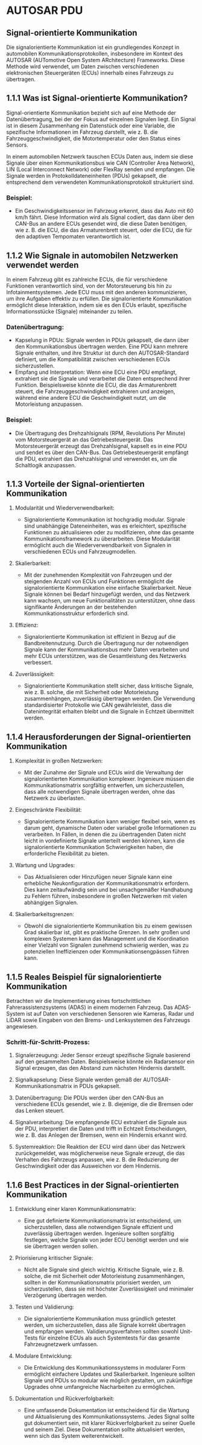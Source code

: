 # AUTOSAR PDU

## Signal-orientierte Kommunikation

Die signalorientierte Kommunikation ist ein grundlegendes Konzept in automobilen Kommunikationsprotokollen, insbesondere im Kontext des AUTOSAR (AUTomotive Open System ARchitecture) Frameworks. Diese Methode wird verwendet, um Daten zwischen verschiedenen elektronischen Steuergeräten (ECUs) innerhalb eines Fahrzeugs zu übertragen.

## 1.1.1 Was ist Signal-orientierte Kommunikation?

Signal-orientierte Kommunikation bezieht sich auf eine Methode der Datenübertragung, bei der der Fokus auf einzelnen Signalen liegt. Ein Signal ist in diesem Zusammenhang ein Datenstück oder eine Variable, die spezifische Informationen im Fahrzeug darstellt, wie z. B. die Fahrzeuggeschwindigkeit, die Motortemperatur oder den Status eines Sensors.

In einem automobilen Netzwerk tauschen ECUs Daten aus, indem sie diese Signale über einen Kommunikationsbus wie CAN (Controller Area Network), LIN (Local Interconnect Network) oder FlexRay senden und empfangen. Die Signale werden in Protokolldateneinheiten (PDUs) gekapselt, die entsprechend dem verwendeten Kommunikationsprotokoll strukturiert sind.

### Beispiel:

- Ein Geschwindigkeitssensor im Fahrzeug erkennt, dass das Auto mit 60 km/h fährt. Diese Information wird als Signal codiert, das dann über den CAN-Bus an andere ECUs gesendet wird, die diese Daten benötigen, wie z. B. die ECU, die das Armaturenbrett steuert, oder die ECU, die für den adaptiven Tempomaten verantwortlich ist.

## 1.1.2 Wie Signale in automobilen Netzwerken verwendet werden

In einem Fahrzeug gibt es zahlreiche ECUs, die für verschiedene Funktionen verantwortlich sind, von der Motorsteuerung bis hin zu Infotainmentsystemen. Jede ECU muss mit den anderen kommunizieren, um ihre Aufgaben effektiv zu erfüllen. Die signalorientierte Kommunikation ermöglicht diese Interaktion, indem sie es den ECUs erlaubt, spezifische Informationsstücke (Signale) miteinander zu teilen.

### Datenübertragung:

- Kapselung in PDUs: Signale werden in PDUs gekapselt, die dann über den Kommunikationsbus übertragen werden. Eine PDU kann mehrere Signale enthalten, und ihre Struktur ist durch den AUTOSAR-Standard definiert, um die Kompatibilität zwischen verschiedenen ECUs sicherzustellen.
- Empfang und Interpretation: Wenn eine ECU eine PDU empfängt, extrahiert sie die Signale und verarbeitet die Daten entsprechend ihrer Funktion. Beispielsweise könnte die ECU, die das Armaturenbrett steuert, die Fahrzeuggeschwindigkeit extrahieren und anzeigen, während eine andere ECU die Geschwindigkeit nutzt, um die Motorleistung anzupassen.

### Beispiel:

- Die Übertragung des Drehzahlsignals (RPM, Revolutions Per Minute) vom Motorsteuergerät an das Getriebesteuergerät. Das Motorsteuergerät erzeugt das Drehzahlsignal, kapselt es in eine PDU und sendet es über den CAN-Bus. Das Getriebesteuergerät empfängt die PDU, extrahiert das Drehzahlsignal und verwendet es, um die Schaltlogik anzupassen.

## 1.1.3 Vorteile der Signal-orientierten Kommunikation

1. Modularität und Wiederverwendbarkeit:
   - Signalorientierte Kommunikation ist hochgradig modular. Signale sind unabhängige Dateneinheiten, was es erleichtert, spezifische Funktionen zu aktualisieren oder zu modifizieren, ohne das gesamte Kommunikationsframework zu überarbeiten. Diese Modularität ermöglicht auch die Wiederverwendbarkeit von Signalen in verschiedenen ECUs und Fahrzeugmodellen.

2. Skalierbarkeit:
   - Mit der zunehmenden Komplexität von Fahrzeugen und der steigenden Anzahl von ECUs und Funktionen ermöglicht die signalorientierte Kommunikation eine einfache Skalierbarkeit. Neue Signale können bei Bedarf hinzugefügt werden, und das Netzwerk kann wachsen, um neue Funktionalitäten zu unterstützen, ohne dass signifikante Änderungen an der bestehenden Kommunikationsstruktur erforderlich sind.

3. Effizienz:
   - Signalorientierte Kommunikation ist effizient in Bezug auf die Bandbreitennutzung. Durch die Übertragung nur der notwendigen Signale kann der Kommunikationsbus mehr Daten verarbeiten und mehr ECUs unterstützen, was die Gesamtleistung des Netzwerks verbessert.

4. Zuverlässigkeit:
   - Signalorientierte Kommunikation stellt sicher, dass kritische Signale, wie z. B. solche, die mit Sicherheit oder Motorleistung zusammenhängen, zuverlässig übertragen werden. Die Verwendung standardisierter Protokolle wie CAN gewährleistet, dass die Datenintegrität erhalten bleibt und die Signale in Echtzeit übermittelt werden.

## 1.1.4 Herausforderungen der Signal-orientierten Kommunikation

1. Komplexität in großen Netzwerken:
   - Mit der Zunahme der Signale und ECUs wird die Verwaltung der signalorientierten Kommunikation komplexer. Ingenieure müssen die Kommunikationsmatrix sorgfältig entwerfen, um sicherzustellen, dass alle notwendigen Signale übertragen werden, ohne das Netzwerk zu überlasten.

2. Eingeschränkte Flexibilität:
   - Signalorientierte Kommunikation kann weniger flexibel sein, wenn es darum geht, dynamische Daten oder variabel große Informationen zu verarbeiten. In Fällen, in denen die zu übertragenden Daten nicht leicht in vordefinierte Signale unterteilt werden können, kann die signalorientierte Kommunikation Schwierigkeiten haben, die erforderliche Flexibilität zu bieten.

3. Wartung und Upgrades:
   - Das Aktualisieren oder Hinzufügen neuer Signale kann eine erhebliche Neukonfiguration der Kommunikationsmatrix erfordern. Dies kann zeitaufwändig sein und bei unsachgemäßer Handhabung zu Fehlern führen, insbesondere in großen Netzwerken mit vielen abhängigen Signalen.

4. Skalierbarkeitsgrenzen:
   - Obwohl die signalorientierte Kommunikation bis zu einem gewissen Grad skalierbar ist, gibt es praktische Grenzen. In sehr großen und komplexen Systemen kann das Management und die Koordination einer Vielzahl von Signalen zunehmend schwierig werden, was zu potenziellen Ineffizienzen oder Kommunikationsengpässen führen kann.

## 1.1.5 Reales Beispiel für signalorientierte Kommunikation

Betrachten wir die Implementierung eines fortschrittlichen Fahrerassistenzsystems (ADAS) in einem modernen Fahrzeug. Das ADAS-System ist auf Daten von verschiedenen Sensoren wie Kameras, Radar und LiDAR sowie Eingaben von den Brems- und Lenksystemen des Fahrzeugs angewiesen.

### Schritt-für-Schritt-Prozess:

1. Signalerzeugung: Jeder Sensor erzeugt spezifische Signale basierend auf den gesammelten Daten. Beispielsweise könnte ein Radarsensor ein Signal erzeugen, das den Abstand zum nächsten Hindernis darstellt.
  
2. Signalkapselung: Diese Signale werden gemäß der AUTOSAR-Kommunikationsmatrix in PDUs gekapselt.
  
3. Datenübertragung: Die PDUs werden über den CAN-Bus an verschiedene ECUs gesendet, wie z. B. diejenige, die die Bremsen oder das Lenken steuert.

4. Signalverarbeitung: Die empfangende ECU extrahiert die Signale aus der PDU, interpretiert die Daten und trifft in Echtzeit Entscheidungen, wie z. B. das Anlegen der Bremsen, wenn ein Hindernis erkannt wird.

5. Systemreaktion: Die Reaktion der ECU wird dann über das Netzwerk zurückgemeldet, was möglicherweise neue Signale erzeugt, die das Verhalten des Fahrzeugs anpassen, wie z. B. die Reduzierung der Geschwindigkeit oder das Ausweichen vor dem Hindernis.

## 1.1.6 Best Practices in der Signal-orientierten Kommunikation

1. Entwicklung einer klaren Kommunikationsmatrix:
   - Eine gut definierte Kommunikationsmatrix ist entscheidend, um sicherzustellen, dass alle notwendigen Signale effizient und zuverlässig übertragen werden. Ingenieure sollten sorgfältig festlegen, welche Signale von jeder ECU benötigt werden und wie sie übertragen werden sollen.

2. Priorisierung kritischer Signale:
   - Nicht alle Signale sind gleich wichtig. Kritische Signale, wie z. B. solche, die mit Sicherheit oder Motorleistung zusammenhängen, sollten in der Kommunikationsmatrix priorisiert werden, um sicherzustellen, dass sie mit höchster Zuverlässigkeit und minimaler Verzögerung übertragen werden.

3. Testen und Validierung:
   - Die signalorientierte Kommunikation muss gründlich getestet werden, um sicherzustellen, dass alle Signale korrekt übertragen und empfangen werden. Validierungsverfahren sollten sowohl Unit-Tests für einzelne ECUs als auch Systemtests für das gesamte Fahrzeugnetzwerk umfassen.

4. Modulare Entwicklung:
   - Die Entwicklung des Kommunikationssystems in modularer Form ermöglicht einfachere Updates und Skalierbarkeit. Ingenieure sollten Signale und PDUs so modular wie möglich gestalten, um zukünftige Upgrades ohne umfangreiche Nacharbeiten zu ermöglichen.

5. Dokumentation und Rückverfolgbarkeit:
   - Eine umfassende Dokumentation ist entscheidend für die Wartung und Aktualisierung des Kommunikationssystems. Jedes Signal sollte gut dokumentiert sein, mit klarer Rückverfolgbarkeit zu seiner Quelle und seinem Ziel. Diese Dokumentation sollte aktualisiert werden, wenn sich das System weiterentwickelt.